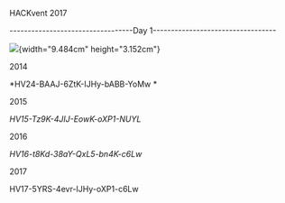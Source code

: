 HACKvent 2017

----------------------------------Day
1----------------------------------

![](Pictures/100000000000055600000300F1EDDBA165805CC6.png){width="9.484cm"
height="3.152cm"}

2014

*HV24-BAAJ-6ZtK-IJHy-bABB-YoMw *

2015

*HV15-Tz9K-4JIJ-EowK-oXP1-NUYL*

2016

*HV16-t8Kd-38aY-QxL5-bn4K-c6Lw*

2017

HV17-5YRS-4evr-IJHy-oXP1-c6Lw


